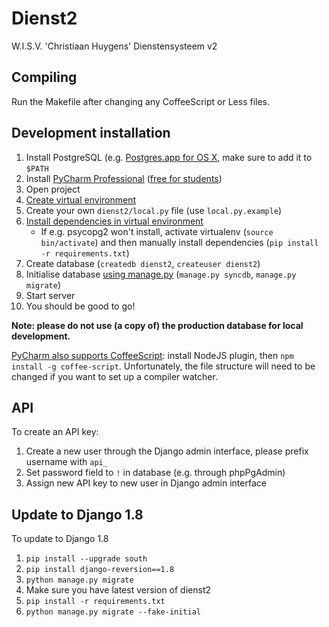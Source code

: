 # Dienst2
W.I.S.V. 'Christiaan Huygens'
Dienstensysteem v2

## Compiling

Run the Makefile after changing any CoffeeScript or Less files.

## Development installation

1. Install PostgreSQL (e.g. [Postgres.app for OS X](http://postgresapp.com), make sure to add it to `$PATH`
2. Install [PyCharm Professional](https://www.jetbrains.com/pycharm/) ([free for students](https://www.jetbrains.com/student/))
3. Open project
4. [Create virtual environment](https://www.jetbrains.com/pycharm/help/creating-virtual-environment.html)
5. Create your own `dienst2/local.py` file (use `local.py.example`)
6. [Install dependencies in virtual environment](https://www.jetbrains.com/pycharm/help/resolving-unsatisfied-dependencies.html)
   * If e.g. psycopg2 won't install, activate virtualenv (`source bin/activate`) and then manually install dependencies (`pip install -r requirements.txt`)
7. Create database (`createdb dienst2`, `createuser dienst2`)
8. Initialise database [using manage.py](https://www.jetbrains.com/pycharm/help/running-tasks-of-manage-py-utility.html) (`manage.py syncdb`, `manage.py migrate`)
9. Start server
10. You should be good to go!

**Note: please do not use (a copy of) the production database for local development.**

[PyCharm also supports CoffeeScript](https://www.jetbrains.com/pycharm/help/transpiling-coffeescript-to-javascript.html): install NodeJS plugin, then `npm install -g coffee-script`. Unfortunately, the file structure will need to be changed if you want to set up a compiler watcher.

## API

To create an API key:

1. Create a new user through the Django admin interface, please prefix username with `api_`
2. Set password field to `!` in database (e.g. through phpPgAdmin)
3. Assign new API key to new user in Django admin interface


## Update to Django 1.8

To update to Django 1.8

1. `pip install --upgrade south`
2. `pip install django-reversion==1.8`
3. `python manage.py migrate`
4. Make sure you have latest version of dienst2
5. `pip install -r requirements.txt`
6. `python manage.py migrate --fake-initial`

